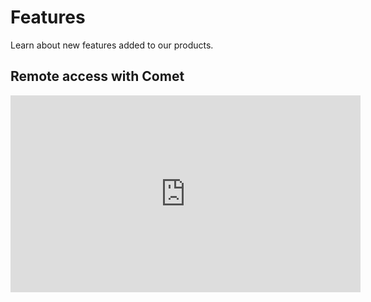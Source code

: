 # Features

Learn about new features added to our products.

## Remote access with Comet

<iframe width="560" height="315" src="https://www.youtube.com/embed/wKNMYdua5Ts" title="YouTube video player" frameborder="0" allow="accelerometer; autoplay; clipboard-write; encrypted-media; gyroscope; picture-in-picture" allowfullscreen></iframe>
